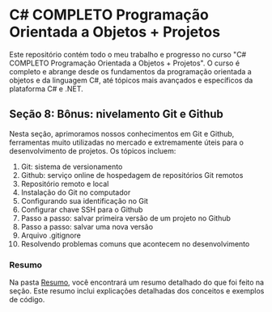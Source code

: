 # C# COMPLETO Programação Orientada a Objetos + Projetos

Este repositório contém todo o meu trabalho e progresso no curso "C# COMPLETO Programação Orientada a Objetos + Projetos". O curso é completo e abrange desde os fundamentos da programação orientada a objetos e da linguagem C#, até tópicos mais avançados e específicos da plataforma C# e .NET.

## Seção 8: Bônus: nivelamento Git e Github

Nesta seção, aprimoramos nossos conhecimentos em Git e Github, ferramentas muito utilizadas no mercado e extremamente úteis para o desenvolvimento de projetos. Os tópicos incluem:

1. Git: sistema de versionamento
2. Github: serviço online de hospedagem de repositórios Git remotos
3. Repositório remoto e local
4. Instalação do Git no computador
5. Configurando sua identificação no Git
6. Configurar chave SSH para o Github
7. Passo a passo: salvar primeira versão de um projeto no Github
8. Passo a passo: salvar uma nova versão
9. Arquivo .gitignore
10. Resolvendo problemas comuns que acontecem no desenvolvimento

### Resumo

Na pasta [Resumo](./Resumos/), você encontrará um resumo detalhado do que foi feito na seção. Este resumo inclui explicações detalhadas dos conceitos e exemplos de código.
